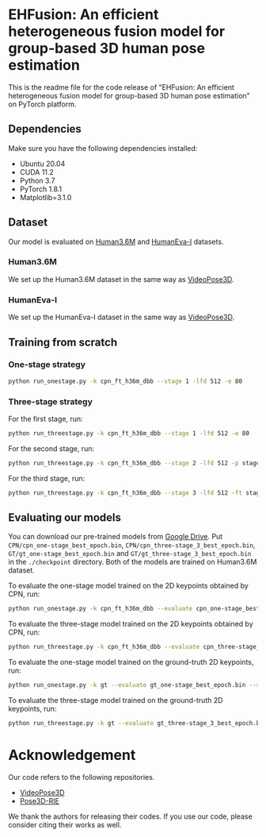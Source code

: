 # EHFusion: An efficient heterogeneous fusion model for group-based 3D human pose estimation

This is the readme file for the code release of "EHFusion: An efficient heterogeneous fusion model for group-based 3D human pose estimation" on PyTorch platform.

## Dependencies
Make sure you have the following dependencies installed:
* Ubuntu 20.04
* CUDA 11.2
* Python 3.7
* PyTorch 1.8.1
* Matplotlib=3.1.0

## Dataset

Our model is evaluated on [Human3.6M](http://vision.imar.ro/human3.6m) and [HumanEva-I](http://humaneva.is.tue.mpg.de/datasets_human_1) datasets.

### Human3.6M
We set up the Human3.6M dataset in the same way as [VideoPose3D](https://github.com/facebookresearch/VideoPose3D/blob/master/DATASETS.md). 

### HumanEva-I
We set up the HumanEva-I dataset in the same way as [VideoPose3D](https://github.com/facebookresearch/VideoPose3D/blob/master/DATASETS.md).

## Training from scratch
### One-stage strategy

```bash
python run_onestage.py -k cpn_ft_h36m_dbb --stage 1 -lfd 512 -e 80
```
### Three-stage strategy

For the first stage, run:

```bash
python run_threestage.py -k cpn_ft_h36m_dbb --stage 1 -lfd 512 -e 80
```

For the second stage, run:
```bash
python run_threestage.py -k cpn_ft_h36m_dbb --stage 2 -lfd 512 -p stage_1_best_model.bin -e 80
```

For the third stage, run:
```bash
python run_threestage.py -k cpn_ft_h36m_dbb --stage 3 -lfd 512 -ft stage_2_best_model.bin -lr 0.0005 -e 80
```
## Evaluating our models

You can download our pre-trained models from [Google Drive](https://drive.google.com/drive/u/0/my-drive). Put `CPN/cpn_one-stage_best_epoch.bin`, `CPN/cpn_three-stage_3_best_epoch.bin`, `GT/gt_one-stage_best_epoch.bin` and `GT/gt_three-stage_3_best_epoch.bin` in the `./checkpoint` directory. Both of the models are trained on Human3.6M dataset.

To evaluate the one-stage model trained on the 2D keypoints obtained by CPN, run:
```bash
python run_onestage.py -k cpn_ft_h36m_dbb --evaluate cpn_one-stage_best_epoch.bin --stage 1 -lfd 512 
```

To evaluate the three-stage model trained on the 2D keypoints obtained by CPN, run:
```bash
python run_threestage.py -k cpn_ft_h36m_dbb --evaluate cpn_three-stage_3_best_epoch.bin --stage 3 -lfd 512 
```

To evaluate the one-stage model trained on the ground-truth 2D keypoints, run:
```bash
python run_onestage.py -k gt --evaluate gt_one-stage_best_epoch.bin --stage 1 -lfd 256
```

To evaluate the three-stage model trained on the ground-truth 2D keypoints, run:
```bash
python run_threestage.py -k gt --evaluate gt_three-stage_3_best_epoch.bin --stage 3 -lfd 256
```

# Acknowledgement
Our code refers to the following repositories.
* [VideoPose3D](https://github.com/facebookresearch/VideoPose3D)
* [Pose3D-RIE](https://github.com/paTRICK-swk/Pose3D-RIE)

We thank the authors for releasing their codes. If you use our code, please consider citing their works as well.

